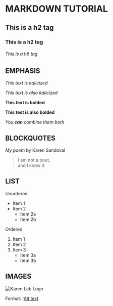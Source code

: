  # MARKDOWN TUTORIAL

## This is a h2 tag

### This is a h2 tag

###### This is a h6 tag

## EMPHASIS

_This text is italicized_

*This text is also italicized*

**This text is bolded**

__This test is also bolded__

_You **can** combine them both_

## BLOCKQUOTES

_My poem_ by Karen Sandoval

>I am not a poet, \
>and I know it.

## LIST

Unordered
* Item 1
* Item 2
	* Item 2a
	* Item 2b

Ordered
1. Item 1
2. Item 2
3. Item 3
	* Item 3a
	* Item 3b

## IMAGES

![Karen Lab
Logo](https://i.guim.co.uk/img/media/43352be36da0eb156e8551d775a57fadba8ae6d7/0_0_1440_864/master/1440.jpg?width=1900&dpr=2&s=none)

Format: \![Alt text](url)


